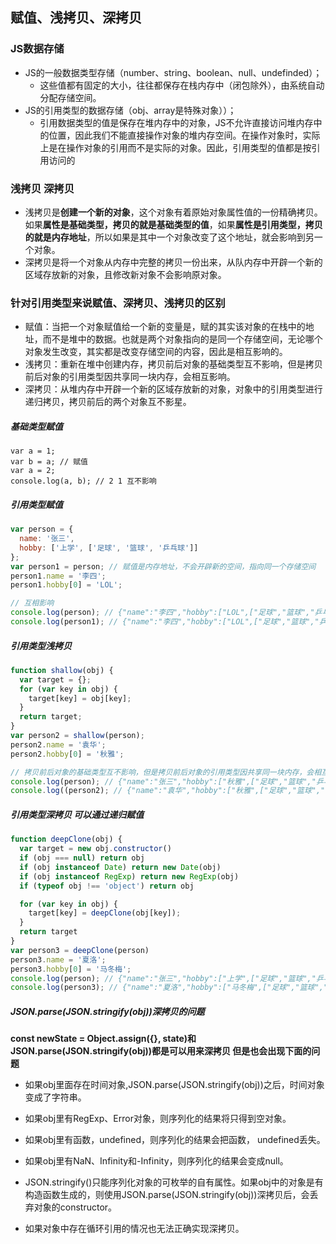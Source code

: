 ## 赋值、浅拷贝、深拷贝

### JS数据存储

- JS的一般数据类型存储（number、string、boolean、null、undefinded）；
  - 这些值都有固定的大小，往往都保存在栈内存中（闭包除外），由系统自动分配存储空间。
- JS的引用类型的数据存储（obj、array是特殊对象））；
  - 引用数据类型的值是保存在堆内存中的对象，JS不允许直接访问堆内存中的位置，因此我们不能直接操作对象的堆内存空间。在操作对象时，实际上是在操作对象的引用而不是实际的对象。因此，引用类型的值都是按引用访问的

### 浅拷贝 深拷贝

- 浅拷贝是**创建一个新的对象**，这个对象有着原始对象属性值的一份精确拷贝。如果**属性是基础类型，拷贝的就是基础类型的值**，如果**属性是引用类型，拷贝的就是内存地址**，所以如果是其中一个对象改变了这个地址，就会影响到另一个对象。
- 深拷贝是将一个对象从内存中完整的拷贝一份出来，从队内存中开辟一个新的区域存放新的对象，且修改新对象不会影响原对象。

### 针对引用类型来说赋值、深拷贝、浅拷贝的区别

- 赋值：当把一个对象赋值给一个新的变量是，赋的其实该对象的在栈中的地址，而不是堆中的数据。也就是两个对象指向的是同一个存储空间，无论哪个对象发生改变，其实都是改变存储空间的内容，因此是相互影响的。
- 浅拷贝：重新在堆中创建内存，拷贝前后对象的基础类型互不影响，但是拷贝前后对象的引用类型因共享同一块内存，会相互影响。
- 深拷贝：从堆内存中开辟一个新的区域存放新的对象，对象中的引用类型进行递归拷贝，拷贝前后的两个对象互不影星。

##### 基础类型赋值

```JS
var a = 1;
var b = a; // 赋值
var a = 2;
console.log(a, b); // 2 1 互不影响
```

##### 引用类型赋值

```js
var person = {
  name: '张三',
  hobby: ['上学', ['足球', '篮球', '乒乓球']]
};
var person1 = person; // 赋值是内存地址，不会开辟新的空间，指向同一个存储空间
person1.name = '李四';
person1.hobby[0] = 'LOL';

// 互相影响
console.log(person); // {"name":"李四","hobby":["LOL",["足球","篮球","乒乓球"]]}
console.log(person1); // {"name":"李四","hobby":["LOL",["足球","篮球","乒乓球"]]}
```

##### 引用类型浅拷贝

```js
function shallow(obj) {
  var target = {};
  for (var key in obj) {
    target[key] = obj[key];
  }
  return target;
}
var person2 = shallow(person);
person2.name = '袁华';
person2.hobby[0] = '秋雅';

// 拷贝前后对象的基础类型互不影响，但是拷贝前后对象的引用类型因共享同一块内存，会相互影响
console.log(person); // {"name":"张三","hobby":["秋雅",["足球","篮球","乒乓球"]]}
console.log((person2); // {"name":"袁华","hobby":["秋雅",["足球","篮球","乒乓球"]]}
```

##### 引用类型深拷贝  可以通过递归赋值

```js
function deepClone(obj) {
  var target = new obj.constructor()
  if (obj === null) return obj
  if (obj instanceof Date) return new Date(obj)
  if (obj instanceof RegExp) return new RegExp(obj)
  if (typeof obj !== 'object') return obj

  for (var key in obj) {
    target[key] = deepClone(obj[key]);
  }
  return target
}
var person3 = deepClone(person)
person3.name = '夏洛';
person3.hobby[0] = '马冬梅';
console.log(person); // {"name":"张三","hobby":["上学",["足球","篮球","乒乓球"]]}
console.log(person3); // {"name":"夏洛","hobby":["马冬梅",["足球","篮球","乒乓球"]]}
```

##### JSON.parse(JSON.stringify(obj))深拷贝的问题

**const newState = Object.assign({}, state)和JSON.parse(JSON.stringify(obj))都是可以用来深拷贝 但是也会出现下面的问题**

- 如果obj里面存在时间对象,JSON.parse(JSON.stringify(obj))之后，时间对象变成了字符串。

- 如果obj里有RegExp、Error对象，则序列化的结果将只得到空对象。

- 如果obj里有函数，undefined，则序列化的结果会把函数， undefined丢失。

- 如果obj里有NaN、Infinity和-Infinity，则序列化的结果会变成null。

- JSON.stringify()只能序列化对象的可枚举的自有属性。如果obj中的对象是有构造函数生成的，则使用JSON.parse(JSON.stringify(obj))深拷贝后，会丢弃对象的constructor。

- 如果对象中存在循环引用的情况也无法正确实现深拷贝。

  